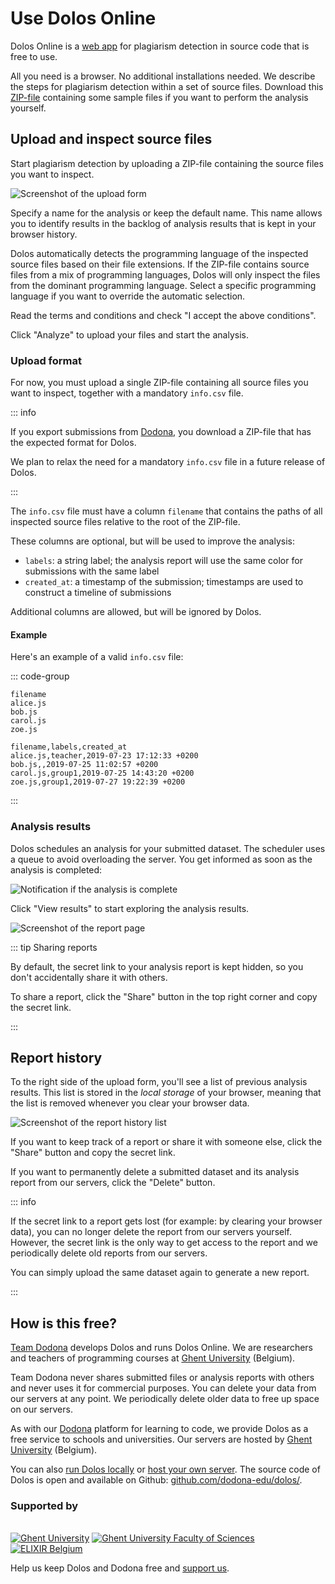 # Use Dolos Online

Dolos Online is a [web app](https://dolos.ugent.be/server) for plagiarism detection in source code that is free to use.

All you need is a browser.
No additional installations needed.
We describe the steps for plagiarism detection within a set of source files.
Download this [ZIP-file](/simple-dataset.zip) containing some sample files if you want to perform the analysis yourself.

## Upload and inspect source files

Start plagiarism detection by uploading a ZIP-file containing the source files you want to inspect.

![Screenshot of the upload form](/images/screenshots/dolos-upload.png)

Specify a name for the analysis or keep the default name.
This name allows you to identify results in the backlog of analysis results that is kept in your browser history.

Dolos automatically detects the programming language of the inspected source files based on their file extensions.
If the ZIP-file contains source files from a mix of programming languages, Dolos will only inspect the files from the dominant programming language.
Select a specific programming language if you want to override the automatic selection.

Read the terms and conditions and check "I accept the above conditions".

Click "Analyze" to upload your files and start the analysis.

### Upload format

For now, you must upload a single ZIP-file containing all source files you want to inspect, together with a mandatory `info.csv` file.

::: info

If you export submissions from [Dodona](./dodona.md), you download a ZIP-file that has the expected format for Dolos. 

We plan to relax the need for a mandatory `info.csv` file in a future release of Dolos.

:::

The `info.csv` file must have a column `filename` that contains the paths of all inspected source files relative to the root of the ZIP-file.

These columns are optional, but will be used to improve the analysis:

- `labels`: a string label; the analysis report will use the same color for submissions with the same label
- `created_at`: a timestamp of the submission; timestamps are used to construct a timeline of submissions

Additional columns are allowed, but will be ignored by Dolos.

#### Example

Here's an example of a valid `info.csv` file:

::: code-group

```csv [Required column only]
filename
alice.js
bob.js
carol.js
zoe.js
```

```csv [With optional columns]
filename,labels,created_at
alice.js,teacher,2019-07-23 17:12:33 +0200
bob.js,,2019-07-25 11:02:57 +0200
carol.js,group1,2019-07-25 14:43:20 +0200
zoe.js,group1,2019-07-27 19:22:39 +0200
```
:::

### Analysis results

Dolos schedules an analysis for your submitted dataset.
The scheduler uses a queue to avoid overloading the server.
You get informed as soon as the analysis is completed:

![Notification if the analysis is complete](/images/screenshots/dolos-finished.png)

Click "View results" to start exploring the analysis results.

![Screenshot of the report page](/images/screenshots/dolos-report-overview.png)

::: tip Sharing reports

By default, the secret link to your analysis report is kept hidden, so you don't accidentally share it with others.

To share a report, click the "Share" button in the top right corner and copy the secret link.

:::

## Report history

To the right side of the upload form, you'll see a list of previous analysis results.
This list is stored in the _local storage_ of your browser, meaning that the list is removed whenever you clear your browser data.

![Screenshot of the report history list](/images/screenshots/dolos-history.png)

If you want to keep track of a report or share it with someone else, click the "Share" button and copy the secret link.

If you want to permanently delete a submitted dataset and its analysis report from our servers, click the "Delete" button.

::: info

If the secret link to a report gets lost (for example: by clearing your browser data), you can no longer delete the report from our servers yourself.
However, the secret link is the only way to get access to the report and we periodically delete old reports from our servers.

You can simply upload the same dataset again to generate a new report.

:::

## How is this free?

[Team Dodona](https://dodona.ugent.be/en/about/) develops Dolos and runs Dolos Online.
We are researchers and teachers of programming courses at [Ghent University](https://www.ugent.be/en) (Belgium).

Team Dodona never shares submitted files or analysis reports with others and never uses it for commercial purposes.
You can delete your data from our servers at any point.
We periodically delete older data to free up space on our servers.

As with our [Dodona](https://dodona.ugent.be) platform for learning to code, we provide Dolos as a free service to schools and universities.
Our servers are hosted by [Ghent University](https://www.ugent.be/en) (Belgium).

You can also [run Dolos locally](installation.html) or [host your own server](docker.html).
The source code of Dolos is open and available on Github: [github.com/dodona-edu/dolos/](https://github.com/dodona-edu/dolos/).

### Supported by

<br>
<div class="image-row">
<a href="https://www.ugent.be/en"><img src="/images/ugent.png" alt="Ghent University" /></a>
<a href="https://www.ugent.be/we/en"><img src="/images/we.png" alt="Ghent University Faculty of Sciences" /></a>
<a href="https://www.elixir-belgium.org/"><img src="/images/elixir.png" alt="ELIXIR Belgium" /></a>
</div>

Help us keep Dolos and Dodona free and [support us](https://dodona.ugent.be/en/support-us/).

